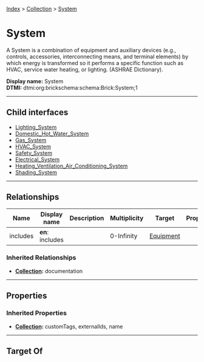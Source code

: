 [Index](../../index.md) > [Collection](../Collection.md) > [System](#)
# System

A System is a combination of equipment and auxiliary devices (e.g., controls, accessories, interconnecting means, and termi­nal elements) by which energy is transformed so it performs a specific function such as HVAC, service water heating, or lighting. (ASHRAE Dictionary).


**Display name:** System<br />
**DTMI:** dtmi:org:brickschema:schema:Brick:System;1

---

## Child interfaces
* [Lighting_System](Lighting_System.md)
* [Domestic_Hot_Water_System](Domestic_Hot_Water_System.md)
* [Gas_System](Gas_System.md)
* [HVAC_System](HVAC_System.md)
* [Safety_System](Safety_System/Safety_System.md)
* [Electrical_System](Electrical_System/Electrical_System.md)
* [Heating_Ventilation_Air_Conditioning_System](Heating_Ventilation_Air_Conditioning_System/Heating_Ventilation_Air_Conditioning_System.md)
* [Shading_System](Shading_System/Shading_System.md)

---

## Relationships

|Name|Display name|Description|Multiplicity|Target|Properties|Writable|
|-|-|-|-|-|-|-|
|includes|**en**: includes||0-Infinity|[Equipment](../../Asset/Equipment/Equipment.md)||True|
### Inherited Relationships
* **[Collection](../Collection.md):** documentation

---

## Properties

### Inherited Properties
* **[Collection](../Collection.md):** customTags, externalIds, name

---

## Target Of
